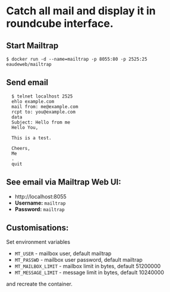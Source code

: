 # Catch all mail and display it in roundcube interface.



## Start Mailtrap

    $ docker run -d --name=mailtrap -p 8055:80 -p 2525:25 eaudeweb/mailtrap

## Send email



      $ telnet localhost 2525
      ehlo example.com
      mail from: me@example.com
      rcpt to: you@example.com
      data
      Subject: Hello from me
      Hello You,

      This is a test.

      Cheers,
      Me
      .
      quit

## See email via Mailtrap Web UI:

* http://localhost:8055
* **Username:** `mailtrap`
* **Password:** `mailtrap`

## Customisations:

Set environment variables

* `MT_USER` - mailbox user, default mailtrap
* `MT_PASSWD` - mailbox user password, default mailtrap
* `MT_MAILBOX_LIMIT` - mailbox limit in bytes, default 51200000
* `MT_MESSAGE_LIMIT` - message limit in bytes, default 10240000

and recreate the container.
